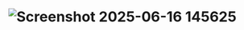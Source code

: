# ![Screenshot 2025-06-16 145625](https://github.com/user-attachments/assets/5c3be6e3-d68a-4687-a933-602037ceac51)
